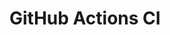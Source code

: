 # GitHub Actions CI



























































































































































































































































































































































































































































































































































































































































































































































































































































































































































































































































































































































































































































































































































































































































































































































































































































































































































































































































































































































































































































































































































































































































































































































































































































































































































































































